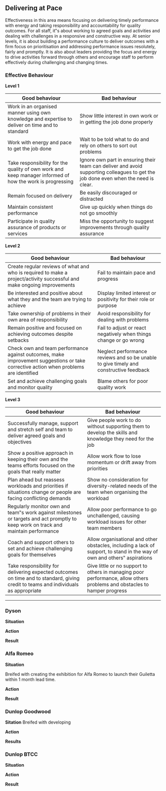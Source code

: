 ## Delivering at Pace

Effectiveness in this area means focusing on delivering timely performance with energy and taking responsibility and accountability for quality outcomes. For all staff, it‟s about working to agreed goals and activities and dealing with challenges in a responsive and constructive way. At senior levels, it is about building a performance culture to deliver outcomes with a firm focus on prioritisation and addressing performance issues resolutely, fairly and promptly. It is also about leaders providing the focus and energy to drive activities forward through others and encourage staff to perform effectively during challenging and changing times. 

### Effective Behaviour

**Level 1**

Good behaviour  | Bad behaviour
------------- | -------------
Work in an organised manner using own knowledge and expertise to deliver on time and to standard | Show little interest in own work or in getting the job done properly
Work with energy and pace to get the job done  | Wait to be told what to do and rely on others to sort out problems
Take responsibility for the quality of own work and keep manager informed of how the work is progressing  | Ignore own part in ensuring their team can deliver and avoid supporting colleagues to get the job done even when the need is clear.
Remain focused on delivery  | Be easily discouraged or distracted 
Maintain consistent performance  |  Give up quickly when things do not go smoothly
Participate in quality assurance of products or services  |  Miss the opportunity to suggest improvements through quality assurance

**Level 2**

Good behaviour  | Bad behaviour
------------- | -------------
Create regular reviews of what and who is required to make a project/activity successful and make ongoing improvements | Fail to maintain pace and progress
Be interested and positive about what they and the team are trying to achieve  | Display limited interest or positivity for their role or purpose
Take ownership of problems in their own area of responsibility  | Avoid responsibility for dealing with problems
Remain positive and focused on achieving outcomes despite setbacks | Fail to adjust or react negatively when things change or go wrong
Check own and team performance against outcomes, make improvement suggestions or take corrective action when problems are identified | Neglect performance reviews and so be unable to give timely and constructive feedback
Set and achieve challenging goals and monitor quality | Blame others for poor quality work

**Level 3**

Good behaviour  | Bad behaviour
------------- | -------------
Successfully manage, support and stretch self and team to deliver agreed goals and objectives | Give people work to do without supporting them to develop the skills and knowledge they need for the job 
Show a positive approach in keeping their own and the teams efforts focused on the goals that really matter | Allow work flow to lose momentum or drift away from priorities
Plan ahead but reassess workloads and priorities if situations change or people are facing conflicting demands | Show no consideration for diversity-related needs of the team when organising the workload
Regularly monitor own and team‟s work against milestones or targets and act promptly to keep work on track and maintain performance | Allow poor performance to go unchallenged, causing workload issues for other team members
Coach and support others to set and achieve challenging goals for themselves | Allow organisational and other obstacles, including a lack of support, to stand in the way of own and others‟ aspirations 
Take responsibility for delivering expected outcomes on time and to standard, giving credit to teams and individuals as appropriate | Give little or no support to others in managing poor performance, allow others problems and obstacles to hamper progress

<hr>

### Dyson

**Situation**

**Action**

**Result**

### Alfa Romeo

**Situation**

Breifed with creating the exhibition for Alfa Romeo to launch their Guiletta within 1 month lead time.

**Action**


**Result**



### Dunlop Goodwood
**Sitation**
Breifed with developing

**Action**

**Results**

### Dunlop BTCC
**Situation**

**Action**

**Result**




